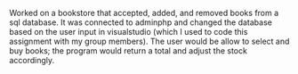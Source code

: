Worked on a bookstore that accepted, added, and removed books from a sql database. It was connected to adminphp and changed the database based on the user input in visualstudio (which I used to code this assignment with my group members). The user would be allow to select and buy books; the program would return a total and adjust the stock accordingly. 

